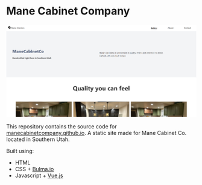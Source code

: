 # Mane Cabinet Company

![Mane Cabinet Co Gallery](./pics/mane_readme.png)

This repository contains the source code for [manecabinetcompany.github.io](https://manecabinetcompany.github.io). A static site made for Mane Cabinet Co. located in Southern Utah.

Built using:
* HTML
* CSS + [Bulma.io](https://bulma.io)
* Javascript + [Vue.js](https://vuejs.org/)


